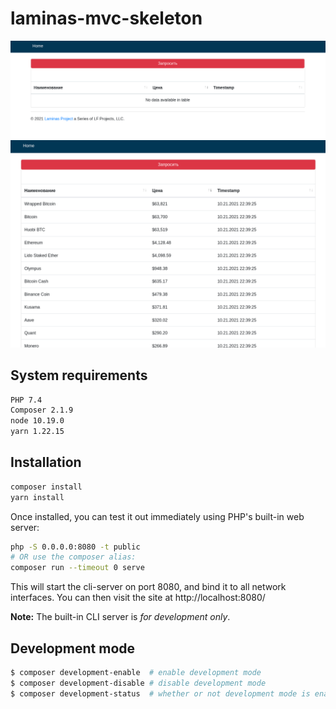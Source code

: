 # laminas-mvc-skeleton

![Alt text](data/screenshot-1.png?raw=true "Example")
![Alt text](data/screenshot-2.png?raw=true "Example")

## System requirements
```bash
PHP 7.4
Composer 2.1.9
node 10.19.0
yarn 1.22.15
```

## Installation
```bash
composer install
yarn install
```


Once installed, you can test it out immediately using PHP's built-in web server:

```bash
php -S 0.0.0.0:8080 -t public
# OR use the composer alias:
composer run --timeout 0 serve
```

This will start the cli-server on port 8080, and bind it to all network
interfaces. You can then visit the site at http://localhost:8080/

**Note:** The built-in CLI server is *for development only*.

## Development mode
```bash
$ composer development-enable  # enable development mode
$ composer development-disable # disable development mode
$ composer development-status  # whether or not development mode is enabled
```
